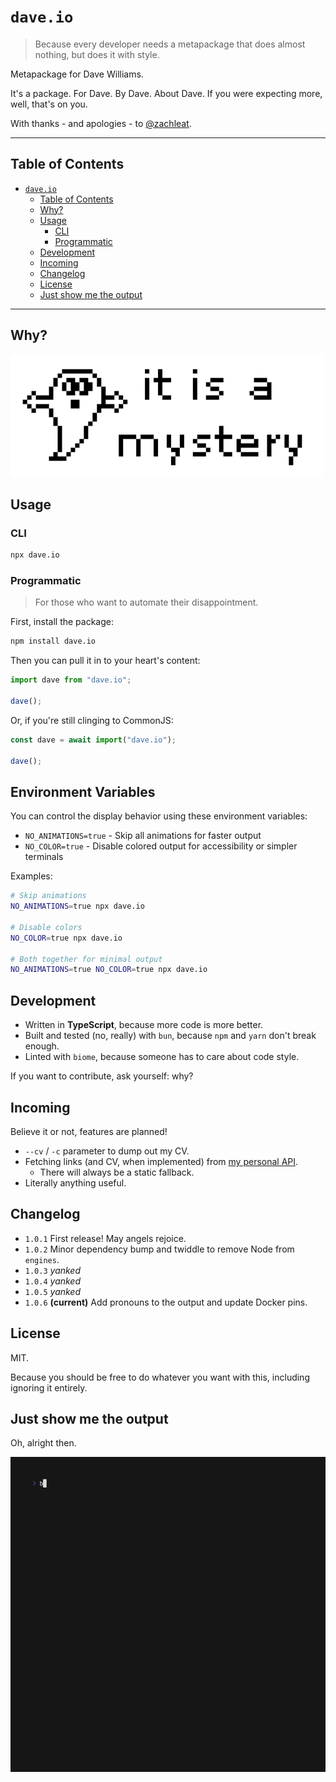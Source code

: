 # `dave.io`

> Because every developer needs a metapackage that does almost nothing, but does it with style.

Metapackage for Dave Williams.

It's a package. For Dave. By Dave. About Dave. If you were expecting more, well, that's on you.

With thanks - and apologies - to [@zachleat](https://github.com/zachleat).

---

## Table of Contents

- [`dave.io`](#daveio)
  - [Table of Contents](#table-of-contents)
  - [Why?](#why)
  - [Usage](#usage)
    - [CLI](#cli)
    - [Programmatic](#programmatic)
  - [Development](#development)
  - [Incoming](#incoming)
  - [Changelog](#changelog)
  - [License](#license)
  - [Just show me the output](#just-show-me-the-output)

---

## Why?

![it is a mystery](assets/mystery.webp)

## Usage

### CLI

```sh
npx dave.io
```

### Programmatic

> For those who want to automate their disappointment.

First, install the package:

```bash
npm install dave.io
```

Then you can pull it in to your heart's content:

```js
import dave from "dave.io";

dave();
```

Or, if you're still clinging to CommonJS:

```js
const dave = await import("dave.io");

dave();
```

## Environment Variables

You can control the display behavior using these environment variables:

- `NO_ANIMATIONS=true` - Skip all animations for faster output
- `NO_COLOR=true` - Disable colored output for accessibility or simpler terminals

Examples:
```bash
# Skip animations
NO_ANIMATIONS=true npx dave.io

# Disable colors
NO_COLOR=true npx dave.io

# Both together for minimal output
NO_ANIMATIONS=true NO_COLOR=true npx dave.io
```

## Development

- Written in **TypeScript**, because more code is more better.
- Built and tested (no, really) with `bun`, because  `npm` and `yarn` don't break enough.
- Linted with `biome`, because someone has to care about code style.

If you want to contribute, ask yourself: why?

## Incoming

Believe it or not, features are planned!

- `--cv` / `-c` parameter to dump out my CV.
- Fetching links (and CV, when implemented) from [my personal API](https://github.com/daveio/api.dave.io).
  - There will always be a static fallback.
- Literally anything useful.

## Changelog

- `1.0.1` First release! May angels rejoice.
- `1.0.2` Minor dependency bump and twiddle to remove Node from `engines`.
- `1.0.3` _yanked_
- `1.0.4` _yanked_
- `1.0.5` _yanked_
- `1.0.6` **(current)** Add pronouns to the output and update Docker pins.

## License

MIT.

Because you should be free to do whatever you want with this, including ignoring it entirely.

## Just show me the output

Oh, alright then.

![Output](assets/npm.webp)
